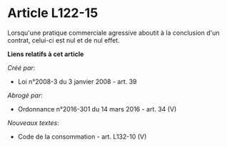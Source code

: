 # Article L122-15

Lorsqu'une pratique commerciale agressive aboutit à la conclusion d'un contrat, celui-ci est nul et de nul effet.

**Liens relatifs à cet article**

_Créé par_:

  - Loi n°2008-3 du 3 janvier 2008 - art. 39

_Abrogé par_:

  - Ordonnance n°2016-301 du 14 mars 2016 - art. 34 (V)

_Nouveaux textes_:

  - Code de la consommation - art. L132-10 (V)
